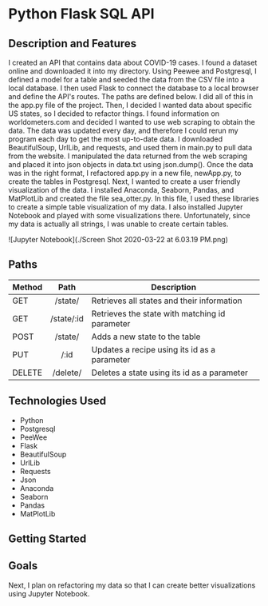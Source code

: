 # Python Flask SQL API

## Description and Features

I created an API that contains data about COVID-19 cases. I found a dataset online and downloaded it into my directory. Using Peewee and Postgresql, I defined a model for a table and seeded the data from the CSV file into a local database. I then used Flask to connect the database to a local browser and define the API's routes. The paths are defined below. I did all of this in the app.py file of the project.
Then, I decided I wanted data about specific US states, so I decided to refactor things. I found information on worldometers.com and decided I wanted to use web scraping to obtain the data. The data was updated every day, and therefore I could rerun my program each day to get the most up-to-date data. I downloaded BeautifulSoup, UrlLib, and requests, and used them in main.py to pull data from the website. I manipulated the data returned from the web scraping and placed it into json objects in data.txt using json.dump(). Once the data was in the right format, I refactored app.py in a new file, newApp.py, to create the tables in Postgresql.
Next, I wanted to create a user friendly visualization of the data. I installed Anaconda, Seaborn, Pandas, and MatPlotLib and created the file sea_otter.py. In this file, I used these libraries to create a simple table visualization of my data. I also installed Jupyter Notebook and played with some visualizations there. Unfortunately, since my data is actually all strings, I was unable to create certain tables.

![Jupyter Notebook](./Screen Shot 2020-03-22 at 6.03.19 PM.png)

## Paths

| Method |     Path     | Description                                    |
| ------ | :----------: | ---------------------------------------------- |
| GET    |   /state/    | Retrieves all states and their information     |
| GET    |  /state/:id  | Retrieves the state with matching id parameter |
| POST   |   /state/    | Adds a new state to the table                  |
| PUT    |     /:id     | Updates a recipe using its id as a parameter   |
| DELETE | /delete/<id> | Deletes a state using its id as a parameter    |

## Technologies Used

- Python
- Postgresql
- PeeWee
- Flask
- BeautifulSoup
- UrlLib
- Requests
- Json
- Anaconda
- Seaborn
- Pandas
- MatPlotLib

## Getting Started

## Goals

Next, I plan on refactoring my data so that I can create better visualizations using Jupyter Notebook.
